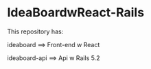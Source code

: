 # IdeaBoardwReact-Rails

This repository has:

ideaboard ==> Front-end w React

ideaboard-api ==> Api w Rails 5.2
